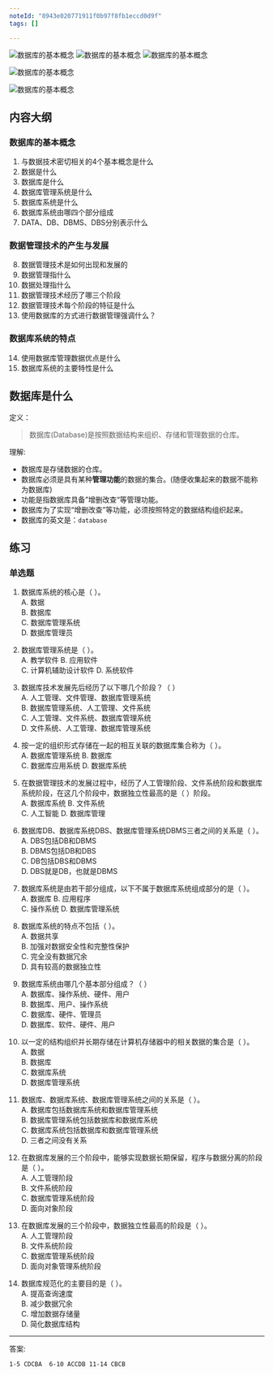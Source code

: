 ```yaml
---
noteId: "8943e020771911f0b97f8fb1eccd0d9f"
tags: []

---
```



![数据库的基本概念](../images/001.jpeg)
![数据库的基本概念](../images/002.jpeg)
![数据库的基本概念](../images/003.jpeg)

![数据库的基本概念](../images/004.jpeg)

![数据库的基本概念](../images/005.jpeg)

## 内容大纲
### 数据库的基本概念
1. 与数据技术密切相关的4个基本概念是什么
2. 数据是什么
3. 数据库是什么
4. 数据库管理系统是什么
5. 数据库系统是什么
6. 数据库系统由哪四个部分组成
7. DATA、DB、DBMS、DBS分别表示什么
### 数据管理技术的产生与发展
8. 数据管理技术是如何出现和发展的
9.  数据管理指什么
10. 数据处理指什么
11. 数据管理技术经历了哪三个阶段
12. 数据管理技术每个阶段的特征是什么
13. 使用数据库的方式进行数据管理强调什么？
### 数据库系统的特点
14. 使用数据库管理数据优点是什么
15. 数据库系统的主要特性是什么



## 数据库是什么

定义：

> 数据库(Database)是按照数据结构来组织、存储和管理数据的仓库。 

理解:

- 数据库是存储数据的仓库。
- 数据库必须是具有某种**管理功能**的数据的集合。(随便收集起来的数据不能称为数据库)
- 功能是指数据库具备”增删改查“等管理功能。
- 数据库为了实现“增删改查”等功能，必须按照特定的数据结构组织起来。
- 数据库的英文是：`database`

## 练习

### 单选题

1. 数据库系统的核心是（    ）。  
   A. 数据  
   B. 数据库  
   C. 数据库管理系统  
   D. 数据库管理员 

2. 数据库管理系统是（ ）。  
   A. 教学软件    B. 应用软件  
   C. 计算机辅助设计软件    D. 系统软件  

3. 数据库技术发展先后经历了以下哪几个阶段？（    ）  
   A. 人工管理、文件管理、数据库管理系统  
   B. 数据库管理系统、人工管理、文件系统  
   C. 人工管理、文件系统、数据库管理系统  
   D. 文件系统、人工管理、数据库管理系统  

4. 按一定的组织形式存储在一起的相互关联的数据库集合称为（ ）。  
   A. 数据库管理系统    B. 数据库  
   C. 数据库应用系统    D. 数据库系统  

5. 在数据管理技术的发展过程中，经历了人工管理阶段、文件系统阶段和数据库系统阶段，在这几个阶段中，数据独立性最高的是（ ）阶段。  
   A. 数据库系统    B. 文件系统  
   C. 人工智能    D. 数据库管理  

6. 数据库DB、数据库系统DBS、数据库管理系统DBMS三者之间的关系是（ ）。  
   A. DBS包括DB和DBMS  
   B. DBMS包括DB和DBS  
   C. DB包括DBS和DBMS  
   D. DBS就是DB，也就是DBMS  

7. 数据库系统是由若干部分组成，以下不属于数据库系统组成部分的是（ ）。  
   A. 数据库    B. 应用程序  
   C. 操作系统    D. 数据库管理系统  

8. 数据库系统的特点不包括（ ）。  
   A. 数据共享  
   B. 加强对数据安全性和完整性保护  
   C. 完全没有数据冗余  
   D. 具有较高的数据独立性  

9. 数据库系统由哪几个基本部分组成？（    ）  
   A. 数据库、操作系统、硬件、用户  
   B. 数据库、用户、操作系统  
   C. 数据库、硬件、管理员  
   D. 数据库、软件、硬件、用户  

10. 以一定的结构组织并长期存储在计算机存储器中的相关数据的集合是（    ）。  
   A. 数据  
   B. 数据库  
   C. 数据库系统  
   D. 数据库管理系统  

11. 数据库、数据库系统、数据库管理系统之间的关系是（    ）。  
   A. 数据库包括数据库系统和数据库管理系统  
   B. 数据库管理系统包括数据库和数据库系统  
   C. 数据库系统包括数据库和数据库管理系统  
   D. 三者之间没有关系  

12. 在数据库发展的三个阶段中，能够实现数据长期保留，程序与数据分离的阶段是（    ）。  
   A. 人工管理阶段  
   B. 文件系统阶段  
   C. 数据库管理系统阶段  
   D. 面向对象阶段  

13. 在数据库发展的三个阶段中，数据独立性最高的阶段是（    ）。  
   A. 人工管理阶段  
   B. 文件系统阶段  
   C. 数据库管理系统阶段  
   D. 面向对象管理系统阶段  

14. 数据库规范化的主要目的是（    ）。  
   A. 提高查询速度  
   B. 减少数据冗余  
   C. 增加数据存储量  
   D. 简化数据库结构  

--- 

答案: 
```
1-5 CDCBA  6-10 ACCDB 11-14 CBCB
```

